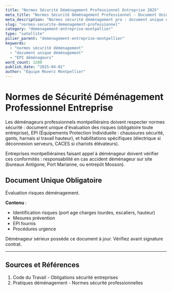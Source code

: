 ```yaml
---
title: "Normes Sécurité Déménagement Professionnel Entreprise 2025"
meta_title: "Normes Sécurité Déménagement Professionnel - Document Unique EPI"
meta_description: "Normes sécurité déménagement pro : document unique évaluation risques, EPI déménageurs, habilitations. Conformité."
slug: "normes-securite-demenagement-professionnel"
category: "demenagement-entreprise-montpellier"
type: "satellite"
pilier_parent: "demenagement-entreprise-montpellier"
keywords:
  - "normes sécurité déménagement"
  - "document unique déménagement"
  - "EPI déménageurs"
word_count: 1200
publish_date: "2025-04-01"
author: "Équipe Moverz Montpellier"
---
```


# Normes de Sécurité Déménagement Professionnel Entreprise

Les déménageurs professionnels montpelliérains doivent respecter normes sécurité : document unique d'évaluation des risques (obligatoire toute entreprise), EPI (Équipements Protection Individuelle : chaussures sécurité, gants, harnais si travail hauteur), et habilitations spécifiques (électrique si déconnexion serveurs, CACES si chariots élévateurs).

Entreprises montpelliéraines faisant appel à déménageur doivent vérifier ces conformités : responsabilité en cas accident déménageur sur site (bureaux Antigone, Port Marianne, ou entrepôt Mosson).

## Document Unique Obligatoire

Évaluation risques déménagement.

**Contenu** :
- Identification risques (port age charges lourdes, escaliers, hauteur)
- Mesures prévention
- EPI fournis
- Procédures urgence

Déménageur sérieux possède ce document à jour. Vérifiez avant signature contrat.

---

## Sources et Références

1. Code du Travail - Obligations sécurité entreprises
2. Pratiques déménagement - Normes sécurité professionnelles

